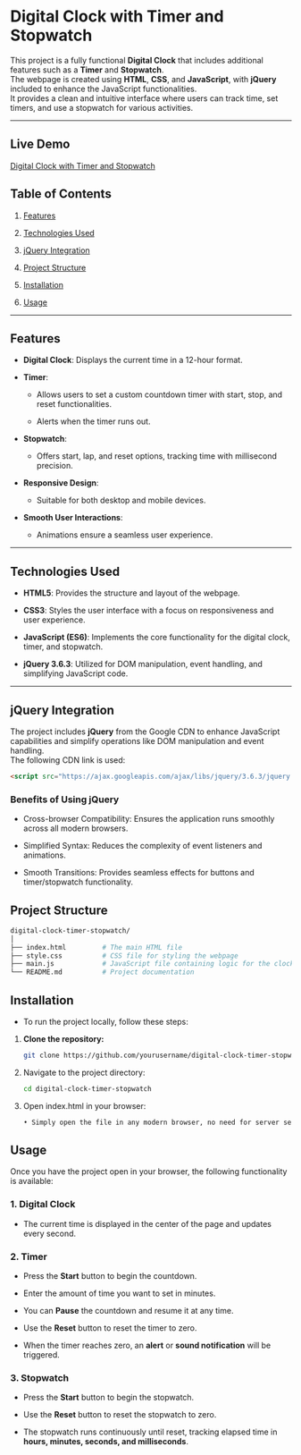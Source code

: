 # Digital Clock with Timer and Stopwatch

This project is a fully functional **Digital Clock** that includes additional features such as a **Timer** and **Stopwatch**.  
The webpage is created using **HTML**, **CSS**, and **JavaScript**, with **jQuery** included to enhance the JavaScript functionalities.  
It provides a clean and intuitive interface where users can track time, set timers, and use a stopwatch for various activities.

---

## Live Demo

[Digital Clock with Timer and Stopwatch](https://digital-clock-stopwatch.netlify.app/)


## Table of Contents

1. [Features](#features)

2. [Technologies Used](#technologies-used)

3. [jQuery Integration](#jquery-integration)

4. [Project Structure](#project-structure)

5. [Installation](#installation)

6. [Usage](#usage)

---

## Features

- **Digital Clock**: Displays the current time in a 12-hour format.

- **Timer**:  

    - Allows users to set a custom countdown timer with start, stop, and reset functionalities.  

    - Alerts when the timer runs out.

- **Stopwatch**:  

    - Offers start, lap, and reset options, tracking time with millisecond precision.

- **Responsive Design**:  

    - Suitable for both desktop and mobile devices.

- **Smooth User Interactions**:  

    - Animations ensure a seamless user experience.

---

## Technologies Used

- **HTML5**: Provides the structure and layout of the webpage.

- **CSS3**: Styles the user interface with a focus on responsiveness and user experience.

- **JavaScript (ES6)**: Implements the core functionality for the digital clock, timer, and stopwatch.

- **jQuery 3.6.3**: Utilized for DOM manipulation, event handling, and simplifying JavaScript code.

---

## jQuery Integration

The project includes **jQuery** from the Google CDN to enhance JavaScript capabilities and simplify operations like DOM manipulation and event handling.  
The following CDN link is used:

```html
<script src="https://ajax.googleapis.com/ajax/libs/jquery/3.6.3/jquery.min.js"></script>
```

### Benefits of Using jQuery

- Cross-browser Compatibility: Ensures the application runs smoothly across all modern browsers.

- Simplified Syntax: Reduces the complexity of event listeners and animations.

- Smooth Transitions: Provides seamless effects for buttons and timer/stopwatch functionality.

## Project Structure
```bash
digital-clock-timer-stopwatch/
│
├── index.html         # The main HTML file
├── style.css          # CSS file for styling the webpage
├── main.js            # JavaScript file containing logic for the clock, timer, and stopwatch
└── README.md          # Project documentation
```

## Installation

- To run the project locally, follow these steps:

1. **Clone the repository:**
   ```bash
   git clone https://github.com/yourusername/digital-clock-timer-stopwatch.git
   ```

2. Navigate to the project directory:
   ```bash
   cd digital-clock-timer-stopwatch
   ```

3. Open index.html in your browser:
   ```bash
   • Simply open the file in any modern browser, no need for server setup.
   ```

## Usage

Once you have the project open in your browser, the following functionality is available:

### 1. Digital Clock

- The current time is displayed in the center of the page and updates every second.

### 2. Timer

- Press the **Start** button to begin the countdown.

- Enter the amount of time you want to set in minutes.

- You can **Pause** the countdown and resume it at any time.

- Use the **Reset** button to reset the timer to zero.

- When the timer reaches zero, an **alert** or **sound notification** will be triggered.

### 3. Stopwatch

- Press the **Start** button to begin the stopwatch.

- Use the **Reset** button to reset the stopwatch to zero.

- The stopwatch runs continuously until reset, tracking elapsed time in **hours, minutes, seconds, and milliseconds**.

